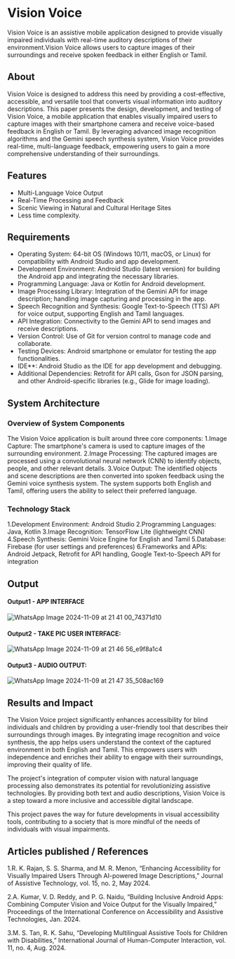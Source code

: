 # Vision Voice

Vision Voice is an assistive mobile application designed to provide visually impaired individuals with real-time auditory descriptions of their environment.Vision Voice allows users to capture images of their surroundings and receive spoken feedback in either English or Tamil.

## About

Vision Voice is designed to address this need by providing a cost-effective, accessible, and versatile tool that converts visual information into auditory descriptions. This paper presents the design, development, and testing of Vision Voice, a mobile application that enables visually impaired users to capture images with their smartphone camera and receive voice-based feedback in English or Tamil. By leveraging advanced image recognition algorithms and the Gemini speech synthesis system, Vision Voice provides real-time, multi-language feedback, empowering users to gain a more comprehensive understanding of their surroundings.

## Features 

- Multi-Language Voice Output
- Real-Time Processing and Feedback
- Scenic Viewing in Natural and Cultural Heritage Sites
- Less time complexity. 

 
## Requirements

* Operating System: 64-bit OS (Windows 10/11, macOS, or Linux) for compatibility with Android Studio and app development.
* Development Environment: Android Studio (latest version) for building the Android app and integrating the necessary libraries.
* Programming Language: Java or Kotlin for Android development.
* Image Processing Library: Integration of the Gemini API for image description; handling image capturing and processing in the app.
* Speech Recognition and Synthesis: Google Text-to-Speech (TTS) API for voice output, supporting English and Tamil languages.
* API Integration: Connectivity to the Gemini API to send images and receive descriptions.
* Version Control: Use of Git for version control to manage code and collaborate.
* Testing Devices: Android smartphone or emulator for testing the app functionalities.
* IDE**: Android Studio as the IDE for app development and debugging.
* Additional Dependencies: Retrofit for API calls, Gson for JSON parsing, and other Android-specific libraries (e.g., Glide for image loading).

## System Architecture
### Overview of System Components
The Vision Voice application is built around three core components:
1.Image Capture: The smartphone's camera is used to capture images of the surrounding environment.
2.Image Processing: The captured images are processed using a convolutional neural network (CNN) to identify objects, people, and other relevant details.
3.Voice Output: The identified objects and scene descriptions are then converted into spoken feedback using the Gemini voice synthesis system. The system supports both English and Tamil, offering users the ability to select their preferred language.

###  Technology Stack
1.Development Environment: Android Studio
2.Programming Languages: Java, Kotlin
3.Image Recognition: TensorFlow Lite (lightweight CNN)
4.Speech Synthesis: Gemini Voice Engine for English and Tamil
5.Database: Firebase (for user settings and preferences)
6.Frameworks and APIs: Android Jetpack, Retrofit for API handling, Google Text-to-Speech API for integration


## Output 

#### Output1 - APP INTERFACE

![WhatsApp Image 2024-11-09 at 21 41 00_74371d10](https://github.com/user-attachments/assets/fff60885-22ee-4b2c-bce4-ff0c6beda75b)


#### Output2 - TAKE PIC USER INTERFACE:

![WhatsApp Image 2024-11-09 at 21 46 56_e9f8a1c4](https://github.com/user-attachments/assets/28e8bed2-f055-4bfe-913e-b954f2391fcb)


#### Output3 - AUDIO OUTPUT:

![WhatsApp Image 2024-11-09 at 21 47 35_508ac169](https://github.com/user-attachments/assets/36c46873-8fa4-40cc-9abc-d956636d0978) 

 

## Results and Impact
The Vision Voice project significantly enhances accessibility for blind individuals and children by providing a user-friendly tool that describes their surroundings through images. By integrating image recognition and voice synthesis, the app helps users understand the context of the captured environment in both English and Tamil. This empowers users with independence and enriches their ability to engage with their surroundings, improving their quality of life.

The project's integration of computer vision with natural language processing also demonstrates its potential for revolutionizing assistive technologies. By providing both text and audio descriptions, Vision Voice is a step toward a more inclusive and accessible digital landscape.

This project paves the way for future developments in visual accessibility tools, contributing to a society that is more mindful of the needs of individuals with visual impairments.

## Articles published / References

1.R. K. Rajan, S. S. Sharma, and M. R. Menon, “Enhancing Accessibility for Visually Impaired Users Through AI-powered Image Descriptions,” Journal of Assistive Technology, vol. 15, no. 2, May 2024.

2.A. Kumar, V. D. Reddy, and P. G. Naidu, “Building Inclusive Android Apps: Combining Computer Vision and Voice Output for the Visually Impaired,” Proceedings of the International Conference on Accessibility and Assistive Technologies, Jan. 2024.

3.M. S. Tan, R. K. Sahu, “Developing Multilingual Assistive Tools for Children with Disabilities,” International Journal of Human-Computer Interaction, vol. 11, no. 4, Aug. 2024.



